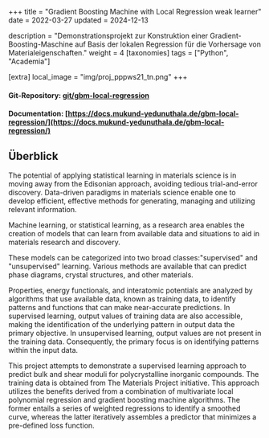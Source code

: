 +++
title = "Gradient Boosting Machine with Local Regression weak learner"
date = 2022-03-27
updated = 2024-12-13

description = "Demonstrationsprojekt zur Konstruktion einer Gradient-Boosting-Maschine auf Basis der lokalen Regression für die Vorhersage von Materialeigenschaften."
weight = 4
[taxonomies]
tags = ["Python", "Academia"]

[extra]
local_image = "img/proj_pppws21_tn.png"
+++
#### Git-Repository: [git/gbm-local-regression](https://gitlab.com/mukund-yedunuthala/gbm-local-regression)
#### Documentation: [https://docs.mukund-yedunuthala.de/gbm-local-regression/](https://docs.mukund-yedunuthala.de/gbm-local-regression/)


## Überblick
The potential of applying statistical learning in materials science is in moving away from the Edisonian approach, avoiding tedious trial-and-error discovery. Data-driven paradigms in materials science enable one to develop efficient, effective methods for generating, managing and utilizing relevant information.


Machine learning, or statistical learning, as a research area enables the creation of models that can 
learn from available data and situations to aid in materials research and discovery.  

These models can be categorized into two broad classes:"supervised" and "unsupervised" learning. Various methods are available that can predict phase diagrams, crystal structures, and other materials.

Properties, energy functionals, and interatomic potentials are analyzed by algorithms that use 
available data, known as training data, to identify patterns and functions that can make near-accurate
predictions. In supervised learning, output values of training data are also accessible, making the identification of the underlying  pattern in output data the primary objective. In unsupervised
learning, output values are not present in the training data. 
Consequently, the primary focus is on identifying patterns within the input data.

This project attempts to demonstrate a supervised learning approach to predict bulk and shear moduli for 
polycrystalline inorganic compounds. The training data is obtained from The Materials Project initiative.
This approach utilizes the benefits derived from a combination of 
multivariate local polynomial regression and gradient boosting machine algorithms. The former 
entails a series of weighted regressions to identify a smoothed curve, whereas the latter iteratively
assembles a predictor that minimizes a pre-defined loss function.

